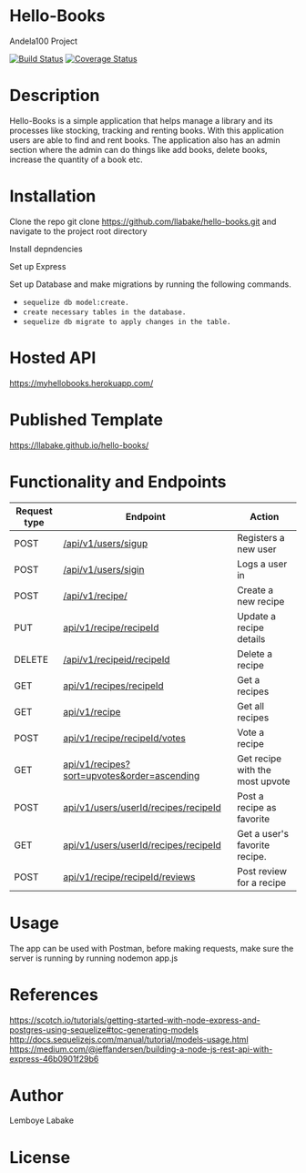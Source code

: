 <content>
<snippet>

# Hello-Books

Andela100 Project

[![Build Status](https://travis-ci.org/llabake/more-recipes.svg?branch=develop)](https://travis-ci.org/llabake/more-recipes) [![Coverage Status](https://coveralls.io/repos/github/llabake/more-recipes/badge.svg?branch=develop)](https://coveralls.io/github/llabake/more-recipes?branch=develop)

# Description

Hello-Books is a simple application that helps manage a library and its processes like stocking, tracking and renting books. With this application users are able to find and rent books. The application also has an admin section where the admin can do things like add books, delete books, increase the quantity of a book etc.

# Installation

Clone the repo git clone https://github.com/llabake/hello-books.git and navigate to the project root directory

Install depndencies

Set up Express

Set up Database and make migrations by running the following commands.<br> 
- `sequelize db model:create.`
- `create necessary tables in the database.`
- `sequelize db migrate to apply changes in the table.`

# Hosted API

https://myhellobooks.herokuapp.com/

# Published Template

https://llabake.github.io/hello-books/

# Functionality and Endpoints

Request type | Endpoint | Action
------------ | -------- | ------
POST | [/api/v1/users/sigup](#create-user) | Registers a new user
POST | [/api/v1/users/sigin](#login) | Logs a user in
POST | [/api/v1/recipe/](#create-recipe) | Create a new recipe
PUT | [api/v1/recipe/recipeId](#update-a-recipe) | Update a recipe details
DELETE | [/api/v1/recipeid/recipeId](#delete-a-recipe) | Delete a recipe
GET | [api/v1/recipes/recipeId](#get-a-recipes) | Get a recipes
GET | [api/v1/recipe](#get-all-recipes) | Get all recipes
POST | [api/v1/recipe/recipeId/votes](#vote-a-recipe) | Vote a recipe
GET | [api/v1/recipes?sort=upvotes&order=ascending](#get-recipe-most-upvote) | Get recipe with the most upvote
POST | [api/v1/users/userId/recipes/recipeId](#favorite-recipe) | Post a recipe as favorite
GET | [api/v1/users/userId/recipes/recipeId](#get-favorite-recipes) | Get a user's favorite recipe.
POST | [api/v1/recipe/recipeId/reviews](#post-reviews) | Post review for a recipe
 

# Usage

The app can be used with Postman, before making requests, make sure the server is running by running nodemon app.js

# References

https://scotch.io/tutorials/getting-started-with-node-express-and-postgres-using-sequelize#toc-generating-models <br/>
http://docs.sequelizejs.com/manual/tutorial/models-usage.html </br>
https://medium.com/@jeffandersen/building-a-node-js-rest-api-with-express-46b0901f29b6</br>

# Author
Lemboye Labake

# License

</content>
</snippet>